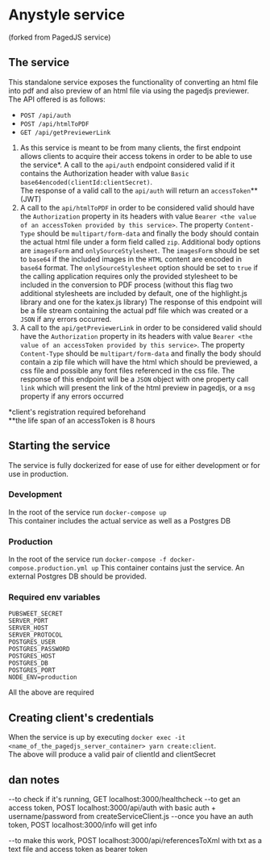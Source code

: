 # Anystyle service

(forked from PagedJS service)

## The service

This standalone service exposes the functionality of converting an html file into pdf and also preview of an html file via using the pagedjs previewer. The API offered is as follows:

- `POST /api/auth`
- `POST /api/htmlToPDF`
- `GET /api/getPreviewerLink`

1. As this service is meant to be from many clients, the first endpoint allows clients to acquire their access tokens in order to be able to use the service\*. A call to the `api/auth` endpoint considered valid if it contains the Authorization header with value `Basic base64encoded(clientId:clientSecret)`.  
   The response of a valid call to the `api/auth` will return an `accessToken`\*\* (JWT)
2. A call to the `api/htmlToPDF` in order to be considered valid should have the `Authorization` property in its headers with value `Bearer <the value of an accessToken provided by this service>`. The property `Content-Type` should be `multipart/form-data` and finally the body should contain the actual html file under a form field called `zip`. Additional body options are `imagesForm` and `onlySourceStylesheet`. The `imagesForm` should be set to `base64` if the included images in the `HTML` content are encoded in `base64` format. The `onlySourceStylesheet` option should be set to `true` if the calling application requires only the provided stylesheet to be included in the conversion to PDF process (without this flag two additional stylesheets are included by default, one of the highlight.js library and one for the katex.js library)
   The response of this endpoint will be a file stream containing the actual pdf file which was created or a `JSON` if any errors occurred.
3. A call to the `api/getPreviewerLink` in order to be considered valid should have the `Authorization` property in its headers with value `Bearer <the value of an accessToken provided by this service>`. The property `Content-Type` should be `multipart/form-data` and finally the body should contain a zip file which will have the html which should be previewed, a css file and possible any font files referenced in the css file.
   The response of this endpoint will be a `JSON` object with one property call `link` which will present the link of the html preview in pagedjs, or a `msg` property if any errors occurred

\*client's registration required beforehand  
\*\*the life span of an accessToken is 8 hours

## Starting the service

The service is fully dockerized for ease of use for either development or for use in production.

### Development

In the root of the service run `docker-compose up`  
This container includes the actual service as well as a Postgres DB

### Production

In the root of the service run `docker-compose -f docker-compose.production.yml up`
This container contains just the service. An external Postgres DB should be provided.

### Required env variables

```
PUBSWEET_SECRET
SERVER_PORT
SERVER_HOST
SERVER_PROTOCOL
POSTGRES_USER
POSTGRES_PASSWORD
POSTGRES_HOST
POSTGRES_DB
POSTGRES_PORT
NODE_ENV=production
```

All the above are required

## Creating client's credentials

When the service is up by executing `docker exec -it <name_of_the_pagedjs_server_container> yarn create:client`.  
The above will produce a valid pair of clientId and clientSecret

## dan notes

--to check if it's running, GET localhost:3000/healthcheck
--to get an access token, POST localhost:3000/api/auth with basic auth + username/password from createServiceClient.js
--once you have an auth token, POST localhost:3000/info will get info

--to make this work, POST localhost:3000/api/referencesToXml with txt as a text file and access token as bearer token
